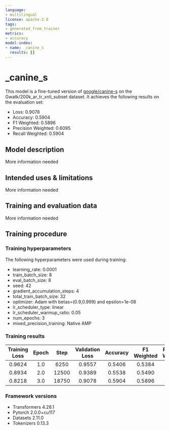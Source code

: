```yaml
---
language:
- multilingual
license: apache-2.0
tags:
- generated_from_trainer
metrics:
- accuracy
model-index:
- name: _canine_s
  results: []
---
```


<!-- This model card has been generated automatically according to the information the Trainer had access to. You
should probably proofread and complete it, then remove this comment. -->

# _canine_s

This model is a fine-tuned version of [google/canine-s](https://huggingface.co/google/canine-s) on the Gwatk/200k_ar_tr_xnli_subset dataset.
It achieves the following results on the evaluation set:
- Loss: 0.9078
- Accuracy: 0.5904
- F1 Weighted: 0.5896
- Precision Weighted: 0.6095
- Recall Weighted: 0.5904

## Model description

More information needed

## Intended uses & limitations

More information needed

## Training and evaluation data

More information needed

## Training procedure

### Training hyperparameters

The following hyperparameters were used during training:
- learning_rate: 0.0001
- train_batch_size: 8
- eval_batch_size: 8
- seed: 42
- gradient_accumulation_steps: 4
- total_train_batch_size: 32
- optimizer: Adam with betas=(0.9,0.999) and epsilon=1e-08
- lr_scheduler_type: linear
- lr_scheduler_warmup_ratio: 0.05
- num_epochs: 3
- mixed_precision_training: Native AMP

### Training results

| Training Loss | Epoch | Step  | Validation Loss | Accuracy | F1 Weighted | Precision Weighted | Recall Weighted |
|:-------------:|:-----:|:-----:|:---------------:|:--------:|:-----------:|:------------------:|:---------------:|
| 0.9624        | 1.0   | 6250  | 0.9557          | 0.5406   | 0.5384      | 0.5643             | 0.5406          |
| 0.8934        | 2.0   | 12500 | 0.9389          | 0.5538   | 0.5490      | 0.6117             | 0.5538          |
| 0.8218        | 3.0   | 18750 | 0.9078          | 0.5904   | 0.5896      | 0.6095             | 0.5904          |


### Framework versions

- Transformers 4.28.1
- Pytorch 2.0.0+cu117
- Datasets 2.11.0
- Tokenizers 0.13.3
